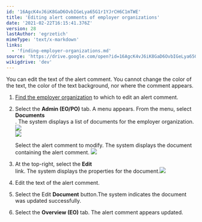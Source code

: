 ```yaml
---
id: '16AgcK4vJ6iK8GaD6OvbIGeLya65G1r1YJrCH6C1mTWE'
title: 'Editing alert comments of employer organizations'
date: '2021-02-22T16:15:41.376Z'
version: 28
lastAuthor: 'egrzetich'
mimeType: 'text/x-markdown'
links:
  - 'finding-employer-organizations.md'
source: 'https://drive.google.com/open?id=16AgcK4vJ6iK8GaD6OvbIGeLya65G1r1YJrCH6C1mTWE'
wikigdrive: 'dev'
---
```

You can edit the text of the alert comment. You cannot change the color of the text, the color of the text background, nor where the comment appears.
1. [Find the employer organization](finding-employer-organizations.md) to which to edit an alert comment.
2. Select the <strong>Admin (EO/PO)</strong> tab. A menu appears. From the menu, select <strong>Documents</strong>  
   . The system displays a list of documents for the employer organization.<img src="../editing-alert-comments-of-employer-organizations.assets/84c718cfb3c5521948c3838e65cee14d.png" />  
   <img src="../editing-alert-comments-of-employer-organizations.assets/48af9386124dba839aa0d41027f3fe34.png" />


   Select the alert comment to modify. The system displays the document containing the alert comment. <img src="../editing-alert-comments-of-employer-organizations.assets/f16be71e8a46d52f8d698705940e9035.png" />

4. At the top-right, select the <strong>Edit</strong>  
    link. The system displays the properties for the document.<img src="../editing-alert-comments-of-employer-organizations.assets/96d7e6a80363990e04e6a861d0013d2e.png" />

5. Edit the text of the alert comment.
6. Select the Edit <strong>Document</strong> button.The system indicates the document was updated successfully.
7. Select the <strong>Overview (EO)</strong> tab. The alert comment appears updated.


